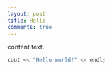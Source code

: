 ```yaml
---
layout: post
title: Hello
comments: true
---
```


content text.


``` c++
cout << "Hello world!" << endl;
```